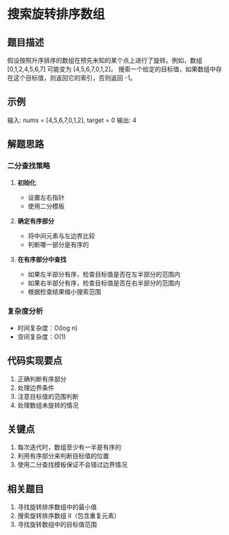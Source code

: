 # 搜索旋转排序数组

## 题目描述
假设按照升序排序的数组在预先未知的某个点上进行了旋转。例如，数组 [0,1,2,4,5,6,7] 可能变为 [4,5,6,7,0,1,2]。
搜索一个给定的目标值，如果数组中存在这个目标值，则返回它的索引，否则返回 -1。

## 示例
输入: nums = [4,5,6,7,0,1,2], target = 0
输出: 4

## 解题思路

### 二分查找策略
1. **初始化**
   - 设置左右指针
   - 使用二分模板

2. **确定有序部分**
   - 将中间元素与左边界比较
   - 判断哪一部分是有序的

3. **在有序部分中查找**
   - 如果左半部分有序，检查目标值是否在左半部分的范围内
   - 如果右半部分有序，检查目标值是否在右半部分的范围内
   - 根据检查结果缩小搜索范围

### 复杂度分析
- 时间复杂度：O(log n)
- 空间复杂度：O(1)

## 代码实现要点
1. 正确判断有序部分
2. 处理边界条件
3. 注意目标值的范围判断
4. 处理数组未旋转的情况

## 关键点
1. 每次迭代时，数组至少有一半是有序的
2. 利用有序部分来判断目标值的位置
3. 使用二分查找模板保证不会错过边界情况

## 相关题目
1. 寻找旋转排序数组中的最小值
2. 搜索旋转排序数组 II（包含重复元素）
3. 寻找旋转数组中的目标值范围 